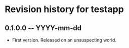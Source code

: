 # Revision history for testapp

## 0.1.0.0 -- YYYY-mm-dd

* First version. Released on an unsuspecting world.

